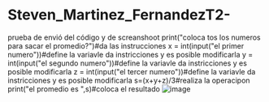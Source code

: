 # Steven_Martinez_FernandezT2-
prueba de envió del código y de screanshoot
print("coloca tos los numeros para sacar el promedio?")#da las instrucciones
x = int(input("el primer numero"))#define la variavle da instricciones y es posible modificarla
y = int(input("el segundo numero"))#define la variavle da instricciones y es posible modificarla
z = int(input("el tercer numero"))#define la variavle da instricciones y es posible modificarla
s=(x+y+z)/3#realiza la operacipon
print("el promedio es ",s)#coloca el resultado
![image](https://github.com/user-attachments/assets/1a8dfdb8-d80a-4347-b903-c7b72d435792)
